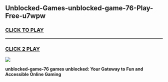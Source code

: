
## Unblocked-Games-unblocked-game-76-Play-Free-u7wpw
<h3>
<a href="https://premium76.site?title=unblocked-game-76&ref=18A1">CLICK TO PLAY</a></h3>
<hr>

<h3>
<a href="https://premium76.site?title=unblocked-game-76&ref=18A1">CLICK 2 PLAY</a>
  
</h3>

<a href="https://premium76.site?title=unblocked-game-76&ref=18A1"><img src="https://clearcache.store/games.png"></a>


**unblocked-game-76 games unblocked: Your Gateway to Fun and Accessible Online Gaming**
